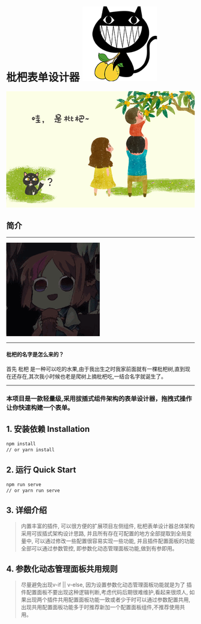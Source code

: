 



# 枇杷表单设计器 ![img.png](public/loquat.png)

![img.png](public/demo/sample2.jpg)

## 简介
<hr/>

![img.png](public/demo/sample1.gif)

<hr/>
<h4>枇杷的名字是怎么来的？</h4>
首先 枇杷 是一种可以吃的水果,由于我出生之时我家前面就有一棵枇杷树,直到现在还存在,其次我小时候也老是爬树上摘枇杷吃,一结合名字就诞生了。
<hr/>
<h3>本项目是一款轻量级,采用拔插式组件架构的表单设计器，拖拽式操作让你快速构建一个表单。
</h3>

## 1. 安装依赖 Installation

```shell
npm install
// or yarn install
```

## 2. 运行 Quick Start

```shell
npm run serve
// or yarn run serve
```

## 3. 详细介绍
>内置丰富的插件,
可以很方便的扩展项目左侧组件,
枇杷表单设计器总体架构采用可拔插式架构设计思路,
并且所有存在可配置的地方全部提取到全局变量中,
可以通过修改一些配置很容易实现一些功能,
并且插件配置面板的功能全部可以通过参数管控,
即参数化动态管理面板功能,做到有参即用。

## 4. 参数化动态管理面板共用规则
>尽量避免出现v-if || v-else,
因为设置参数化动态管理面板功能就是为了
插件配置面板不要出现这种逻辑判断,考虑代码后期很难维护,看起来很烦人,
如果出现两个插件共用配置面板功能一致或者少于时可以通过参数配置共用,
出现共用配置面板功能多于时推荐新加一个配置面板组件,不推荐使用共用。
